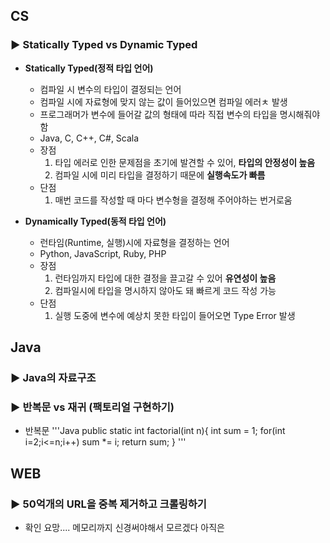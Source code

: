 ## CS
### :arrow_forward: Statically Typed vs Dynamic Typed  
* **Statically Typed(정적 타입 언어)**
  - 컴파일 시 변수의 타입이 결정되는 언어
  - 컴파일 시에 자료형에 맞지 않는 값이 들어있으면 컴파일 에러ㅊ 발생
  - 프로그래머가 변수에 들어갈 값의 형태에 따라 직접 변수의 타입을 명시해줘야 함
  - Java, C, C++, C#, Scala  
  - 장점
    1.  타입 에러로 인한 문제점을 초기에 발견할 수 있어, **타입의 안정성이 높음**
    2.  컴파일 시에 미리 타입을 결정하기 때문에 **실행속도가 빠름**
  - 단점
    1. 매번 코드를 작성할 때 마다 변수형을 결정해 주어야하는 번거로움
  
* **Dynamically Typed(동적 타입 언어)**
  - 런타임(Runtime, 실행)시에 자료형을 결정하는 언어
  - Python, JavaScript, Ruby, PHP
  - 장점
    1. 런타임까지 타입에 대한 결정을 끌고갈 수 있어 **유연성이 높음**
    2. 컴파일시에 타입을 명시하지 않아도 돼 빠르게 코드 작성 가능
  - 단점
    1. 실행 도중에 변수에 예상치 못한 타입이 들어오면 Type Error 발생


## Java
### :arrow_forward: Java의 자료구조

### :arrow_forward: 반복문 vs 재귀 (팩토리얼 구현하기)
* 반복문
  '''Java
    public static int factorial(int n){
      int sum = 1;
      for(int i=2;i<=n;i++)
        sum *= i;
      return sum;
     }
  '''


## WEB
### :arrow_forward: 50억개의 URL을 중복 제거하고 크롤링하기
  - 확인 요망.... 메모리까지 신경써야해서 모르겠다 아직은

